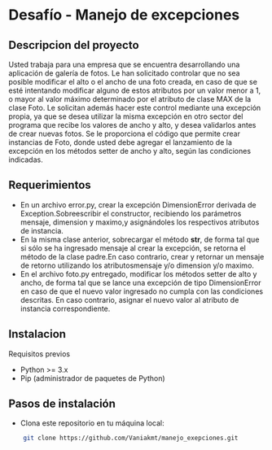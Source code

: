 
# Desafío - Manejo de excepciones

## Descripcion del proyecto

Usted trabaja para una empresa que se encuentra desarrollando una aplicación de galería de
fotos. Le han solicitado controlar que no sea posible modificar el alto o el ancho de una foto
creada, en caso de que se esté intentando modificar alguno de estos atributos por un valor
menor a 1, o mayor al valor máximo determinado por el atributo de clase MAX de la clase Foto.
Le solicitan además hacer este control mediante una excepción propia, ya que se desea
utilizar la misma excepción en otro sector del programa que recibe los valores de ancho y
alto, y desea validarlos antes de crear nuevas fotos.
Se le proporciona el código que permite crear instancias de Foto, donde usted debe agregar
el lanzamiento de la excepción en los métodos setter de ancho y alto, según las condiciones
indicadas.

## Requerimientos
- En un archivo error.py, crear la excepción DimensionError derivada de Exception.Sobreescribir el constructor, recibiendo los parámetros mensaje, dimension y maximo,y asignándoles los respectivos atributos de instancia. 
- En la misma clase anterior, sobrecargar el método __str__, de forma tal que si sólo se ha ingresado mensaje al crear la excepción, se retorna el método de la clase padre.En caso contrario, crear y retornar un mensaje de retorno utilizando los atributosmensaje y/o dimension y/o maximo.
- En el archivo foto.py entregado, modificar los métodos setter de alto y ancho, de forma tal que se lance una excepción de tipo DimensionError en caso de que el nuevo valor ingresado no cumpla con las condiciones descritas. En caso contrario, asignar el nuevo valor al atributo de instancia correspondiente.

## Instalacion

Requisitos previos
- Python >= 3.x
- Pip (administrador de paquetes de Python)
## Pasos de instalación
- Clona este repositorio en tu máquina local:
```bash
    git clone https://github.com/Vaniakmt/manejo_exepciones.git

```
